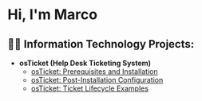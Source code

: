 <h1>Hi, I'm Marco

<h2>👨‍💻 Information Technology Projects:</h2>

- <b>osTicket (Help Desk Ticketing System)</b>
  - [osTicket: Prerequisites and Installation](https://github.com/mcarrillo1153/osticket-prereqs)
  - [osTicket: Post-Installation Configuration](https://github.com/mcarrillo1153/post-install-config)
  - [osTicket: Ticket Lifecycle Examples](https://github.com/mcarrillo1153/ticket-lifecycle)
